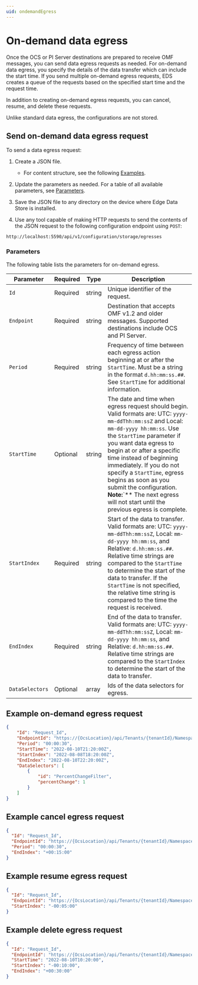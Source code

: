 ```yaml
---
uid: ondemandEgress
---
```


# On-demand data egress

Once the OCS or PI Server destinations are prepared to receive OMF messages, you can send data egress requests as needed. For on-demand data egress, you specify the details of the data transfer which can include the start time. If you send multiple on-demand egress requests, EDS creates a queue of the requests based on the specified start time and the request time. <!--this needs clarification-->

In addition to creating on-demand egress requests, you can cancel, resume, and delete these requests.

Unlike standard data egress, the configurations are not stored.

## Send on-demand data egress request

To send a data egress request:<!--do we recommend saving the JSON file? Or just configuring on the fly?-->

1. Create a JSON file.

    - For content structure, see the following [Examples](#examples).

1. Update the parameters as needed. For a table of all available parameters, see [Parameters](#parameters).

1. Save the JSON file to any directory on the device where Edge Data Store is installed.

1. Use any tool capable of making HTTP requests to send the contents of the JSON request to the following configuration endpoint using `POST`:

  `http://localhost:5590/api/v1/configuration/storage/egresses`

### Parameters

The following table lists the parameters for on-demand egress.

| Parameter             | Required       | Type      | Description                                        |
|-----------------------|----------------|-----------|----------------------------------------------------|
| `Id`                  | Required       | string    | Unique identifier of the request.                  |
| `Endpoint`            | Required       | string    | Destination that accepts OMF v1.2 and older messages. Supported destinations include OCS and PI Server.|
| `Period`              | Required       | string    | Frequency of time between each egress action beginning at or after the `StartTime`. Must be a string in the format `d.hh:mm:ss.##`. See `StartTime` for additional information. <!--How is this used for on-demand egress?-->|
| `StartTime`           | Optional       | string    | The date and time when egress request should begin. Valid formats are: UTC: `yyyy-mm-ddThh:mm:ssZ` and Local: `mm-dd-yyyy hh:mm:ss`. Use the `StartTime` parameter if you want data egress to begin at or after a specific time instead of beginning immediately. If you do not specify a `StartTime`, egress begins as soon as you submit the configuration. <br>**Note:**`** The next egress will not start until the previous egress is complete. |
| `StartIndex`          | Required       | string    | Start of the data to transfer. Valid formats are: UTC: `yyyy-mm-ddThh:mm:ssZ`, Local: `mm-dd-yyyy hh:mm:ss`, and Relative: `d.hh:mm:ss.##`. Relative time strings are compared to the `StartTime` to determine the start of the data to transfer. If the `StartTime` is not specified, the relative time string is compared to the time the request is received.   |
| `EndIndex`            | Required       | string    | End of the data to transfer. Valid formats are: UTC: `yyyy-mm-ddThh:mm:ssZ`, Local: `mm-dd-yyyy hh:mm:ss`, and Relative: `d.hh:mm:ss.##`. Relative time strings are compared to the `StartIndex` to determine the start of the data to transfer.  |
| `DataSelectors`       | Optional       | array     | Ids of the data selectors for egress. <!--what selectors can be used and what do they mean?-->    |

## Example on-demand egress request

```JSON
{
    "Id": "Request_Id",
    "EndpointId": "https://{OcsLocation}/api/Tenants/{tenantId}/Namespaces/{namespaceId}/omf",
    "Period": "00:00:30",
    "StartTime": "2022-08-10T21:20:00Z",
    "StartIndex": "2022-08-08T18:20:00Z",
    "EndIndex": "2022-08-10T22:20:00Z",
    "DataSelectors": [
        {
            "id": "PercentChangeFilter",
            "percentChange": 1
        }
    ]
}
```

## Example cancel egress request

```JSON
{
  "Id": "Request_Id",
  "EndpointId": "https://{OcsLocation}/api/Tenants/{tenantId}/Namespaces/{namespaceId}/omf",
  "Period": "00:00:30",
  "EndIndex": "+00:15:00"
}
```

## Example resume egress request

```JSON
{
  "Id": "Request_Id",
  "EndpointId": "https://{OcsLocation}/api/Tenants/{tenantId}/Namespaces/{namespaceId}/omf",
  "StartIndex": "-00:05:00"
}
```

## Example delete egress request

```JSON
{
  "Id": "Request_Id",
  "EndpointId": "https://{OcsLocation}/api/Tenants/{tenantId}/Namespaces/{namespaceId}/omf",
  "StartTime": "2022-08-10T10:20:00",
  "StartIndex": "-00:10:00",
  "EndIndex": "+00:30:00"
}
```
